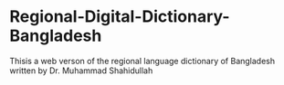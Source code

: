 # Regional-Digital-Dictionary-Bangladesh
Thisis a web verson of the regional language dictionary of Bangladesh written by Dr. Muhammad Shahidullah
